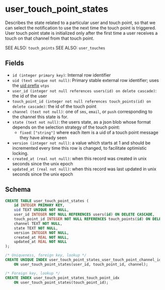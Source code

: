 # user_touch_point_states

Describes the state related to a particular user and touch point, so that we can
select the notification to use the next time the touch point is triggered. User
touch point state is initialized only after the first time a user receives a
touch on that channel from that touch point.

SEE ALSO: `touch_points`
SEE ALSO: `user_touches`

## Fields

- `id (integer primary key)`: Internal row identifier
- `uid (text unique not null)`: Primary stable external row identifier; uses
  the [uid prefix](../uid_prefixes.md) `utps`
- `user_id (integer not null references users(id) on delete cascade)`: the id
  of the user
- `touch_point_id (integer not null references touch_points(id) on delete cascade)`:
  the id of the touch point
- `channel (text not null)`: one of `sms`, `email`, or `push` corresponding to the
  channel this state is for.
- `state (text not null)`: the users state, as a json blob whose format depends on the
  selection strategy of the touch point:
  - `fixed`: `["string"]` where each item is a uid of a touch point message they have
    already seen
- `version (integer not null)`: a value which starts at 1 and should be incremented every
  time this row is changed, to facilitate optimistic locking.
- `created_at (real not null)`: when this record was created in unix seconds since the unix
  epoch
- `updated_at (real not null)`: when this record was last updated in unix seconds since the
  unix epoch

## Schema

```sql
CREATE TABLE user_touch_point_states (
    id INTEGER PRIMARY KEY,
    uid TEXT UNIQUE NOT NULL,
    user_id INTEGER NOT NULL REFERENCES users(id) ON DELETE CASCADE,
    touch_point_id INTEGER NOT NULL REFERENCES touch_points(id) ON DELETE CASCADE,
    channel TEXT NOT NULL,
    state TEXT NOT NULL,
    version INTEGER NOT NULL,
    created_at REAL NOT NULL,
    updated_at REAL NOT NULL
);

/* Uniqueness, foreign key, lookup */
CREATE UNIQUE INDEX user_touch_point_states_user_touch_point_channel_idx
    ON user_touch_point_states(user_id, touch_point_id, channel);

/* Foreign key, lookup */
CREATE INDEX user_touch_point_states_touch_point_idx
    ON user_touch_point_states(touch_point_id);
```
